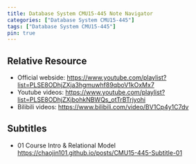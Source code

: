 ```yaml
---
title: Database System CMU15-445 Note Navigator
categories: ["Database System CMU15-445"]
tags: ["Database System CMU15-445"]
pin: true
---
```


## Relative Resource

- Official webside: <https://www.youtube.com/playlist?list=PLSE8ODhjZXja3hgmuwhf89qboV1kOxMx7>
- Youtube videos: <https://www.youtube.com/playlist?list=PLSE8ODhjZXjbohkNBWQs_otTrBTrjyohi>
- Bilibili videos: <https://www.bilibili.com/video/BV1Cp4y1C7dv>

## Subtitles

- 01 Course Intro & Relational Model <https://chaojin101.github.io/posts/CMU15-445-Subtitle-01>